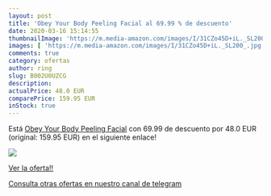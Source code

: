 ```yaml
---
layout: post
title: 'Obey Your Body Peeling Facial al 69.99 % de descuento'
date: 2020-03-16 15:14:55
thumbnailImage: 'https://m.media-amazon.com/images/I/31CZo45D+iL._SL200_.jpg'
images: [ 'https://m.media-amazon.com/images/I/31CZo45D+iL._SL200_.jpg' ]
comments: true
category: ofertas
author: ring
slug: B002U0UZCG
description:
actualPrice: 48.0 EUR
comparePrice: 159.95 EUR
inStock: true
---
```


Está [Obey Your Body Peeling Facial](https://www.amazon.com/dp/B002U0UZCG/?tag=redken08-20) con 69.99 de descuento por 48.0 EUR (original: 159.95 EUR) en el siguiente enlace!

[![](https://m.media-amazon.com/images/I/31CZo45D+iL._SL200_.jpg)](https://www.amazon.com/dp/B002U0UZCG/?tag=redken08-20)

[Ver la oferta!!](https://www.amazon.com/dp/B002U0UZCG/?tag=redken08-20)

[Consulta otras ofertas en nuestro canal de telegram](https://t.me/s/ofertas25)
